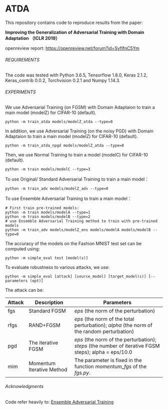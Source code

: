 # ATDA
This repository contains code to reproduce results from the paper:

**Improving the Generalization of Adversarial Training with Domain Adaptation （ICLR 2019）**

openreview report: https://openreview.net/forum?id=SyfIfnC5Ym

###### REQUIREMENTS

The code was tested with Python 3.6.5, Tensorflow 1.8.0, Keras 2.1.2, Keras_contrib 0.0.2,  Torchvision 0.2.1 and Numpy 1.14.3. 

###### EXPERIMENTS

We use  Adversarial Training (on FGSM)  with Domain Adaptaion to train a main model (modelZ)  for CIFAR-10 (default). 

```
python -m train_atda models/modelZ_atda --type=0
```

In addition, we use  Adversarial Training (on the noisy PGD)  with Domain Adaptaion to train a main model (modelZ)  for CIFAR-10 (default). 

```
python -m train_atda_npgd models/modelZ_atda --type=0
```

Then, we use Normal Training to train a model (modelC) for CIFAR-10 (default).

```
python -m train models/modelC --type=3
```

To use Original/ Standard Adversarial Training to train a main model：

```
python -m train_adv models/modelZ_adv --type=0
```

To use Ensemble Adversarial Training to train a main model：

```
# First train pre-trained models:
python -m train models/modelA --type=1
python -m train models/modelB --type=2
# use Ensemble Adversarial Training method to train with pre-trained models
python -m train_adv models/modelZ_ens models/modelA models/modelB --type=0
```

The accuracy of the models on the Fashion MNIST test set can be computed using:

```
python -m simple_eval test [model(s)]
```

To evaluate robustness to various attacks, we use:

```
python -m simple_eval [attack] [source_model] [target_model(s)] [--parameters (opt)]
```

The attack can be:

| Attack | Description               | Parameters                                                   |
| ------ | ------------------------- | ------------------------------------------------------------ |
| fgs    | Standard FGSM             | *eps* (the norm of the perturbation)                         |
| rfgs   | RAND+FGSM                 | *eps* (the norm of the total perturbation); *alpha* (the norm of the random perturbation) |
| pgd    | The iterative FGSM        | *eps* (the norm of the perturbation); *steps* (the number of iterative FGSM steps); alpha = eps/10.0 |
| mim    | Momentum Iterative Method | The parameter is fixed in the function *momentum_fgs* of the *fgs.py*. |

###### Acknowledgments

Code refer heavily to:  [Ensemble Adversarial Training](https://github.com/cxmscb/ensemble-adv-training) 
